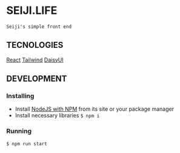 # SEIJI.LIFE

    Seiji's simple front end

## TECNOLOGIES
[React](https://react.dev/)
[Tailwind](https://tailwindcss.com/)
[DaisyUI](https://daisyui.com/)

## DEVELOPMENT

### Installing
* Install [NodeJS with NPM](https://nodejs.org/) from its site or your package manager 
* Install necessary libraries `$ npm i`

### Running
```
$ npm run start
```
